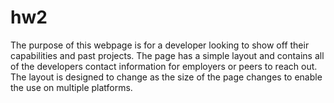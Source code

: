 # hw2

The purpose of this webpage is for a developer looking to show off their capabilities and past projects. The page has a simple layout and contains all of the developers contact information for employers or peers to reach out. The layout is designed to change as the size of the page changes to enable the use on multiple platforms. 

